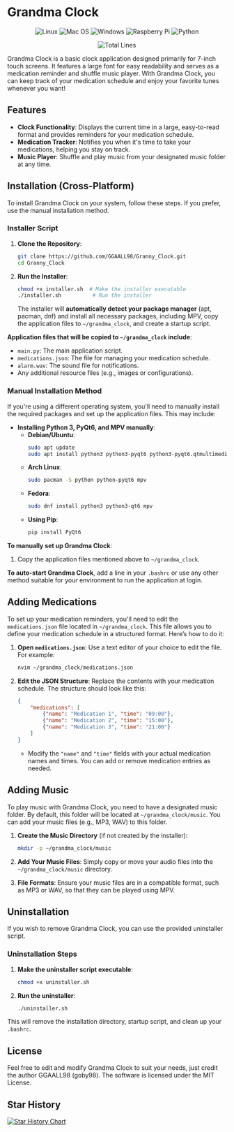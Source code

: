# Grandma Clock

<p align="center">
  <img src="https://img.shields.io/badge/Linux-FCC624?style=for-the-badge&logo=linux&logoColor=black" alt="Linux">
  <img src="https://img.shields.io/badge/mac%20os-000000?style=for-the-badge&logo=apple&logoColor=white" alt="Mac OS">
  <img src="https://img.shields.io/badge/Windows-0078D6?style=for-the-badge&logo=windows&logoColor=white" alt="Windows">
  <img src="https://img.shields.io/badge/Raspberry%20Pi-A22846?style=for-the-badge&logo=Raspberry%20Pi&logoColor=white" alt="Raspberry Pi">
  <img src="https://img.shields.io/badge/Python-FFD43B?style=for-the-badge&logo=python&logoColor=blue" alt="Python">
</p>

<p align="center">
    <img src="https://tokei.rs/b1/github/GGAALL98/Camera_OSD" alt="Total Lines">
</p>

Grandma Clock is a basic clock application designed primarily for 7-inch touch screens. It features a large font for easy readability and serves as a medication reminder and shuffle music player. With Grandma Clock, you can keep track of your medication schedule and enjoy your favorite tunes whenever you want!

## Features
- **Clock Functionality**: Displays the current time in a large, easy-to-read format and provides reminders for your medication schedule.
- **Medication Tracker**: Notifies you when it's time to take your medications, helping you stay on track.
- **Music Player**: Shuffle and play music from your designated music folder at any time.

## Installation (Cross-Platform)

To install Grandma Clock on your system, follow these steps. If you prefer, use the manual installation method.

### Installer Script

1. **Clone the Repository**:
   ```bash
   git clone https://github.com/GGAALL98/Granny_Clock.git
   cd Granny_Clock
   ```

2. **Run the Installer**:
   ```bash
   chmod +x installer.sh  # Make the installer executable
   ./installer.sh          # Run the installer
   ```
   The installer will **automatically detect your package manager** (apt, pacman, dnf) and install all necessary packages, including MPV, copy the application files to `~/grandma_clock`, and create a startup script.

**Application files that will be copied to `~/grandma_clock` include**:
- `main.py`: The main application script.
- `medications.json`: The file for managing your medication schedule.
- `alarm.wav`: The sound file for notifications.
- Any additional resource files (e.g., images or configurations).

### Manual Installation Method

If you're using a different operating system, you'll need to manually install the required packages and set up the application files. This may include:
- **Installing Python 3, PyQt6, and MPV manually**:
    - **Debian/Ubuntu**:
      ```bash
      sudo apt update
      sudo apt install python3 python3-pyqt6 python3-pyqt6.qtmultimedia mpv
      ```
    - **Arch Linux**:
      ```bash
      sudo pacman -S python python-pyqt6 mpv
      ```
    - **Fedora**:
      ```bash
      sudo dnf install python3 python3-qt6 mpv
      ```
    - **Using Pip**:
      ```bash
      pip install PyQt6
      ```

**To manually set up Grandma Clock**:
1. Copy the application files mentioned above to `~/grandma_clock`.

**To auto-start Grandma Clock**, add a line in your `.bashrc` or use any other method suitable for your environment to run the application at login.

## Adding Medications

To set up your medication reminders, you'll need to edit the `medications.json` file located in `~/grandma_clock`. This file allows you to define your medication schedule in a structured format. Here’s how to do it:

1. **Open `medications.json`**: Use a text editor of your choice to edit the file. For example:
   ```bash
   nvim ~/grandma_clock/medications.json
   ```

2. **Edit the JSON Structure**: Replace the contents with your medication schedule. The structure should look like this:
   ```json
   {
       "medications": [
           {"name": "Medication 1", "time": "09:00"},
           {"name": "Medication 2", "time": "15:00"},
           {"name": "Medication 3", "time": "21:00"}
       ]
   }
   ```
   - Modify the `"name"` and `"time"` fields with your actual medication names and times. You can add or remove medication entries as needed.

## Adding Music

To play music with Grandma Clock, you need to have a designated music folder. By default, this folder will be located at `~/grandma_clock/music`. You can add your music files (e.g., MP3, WAV) to this folder. 

1. **Create the Music Directory** (if not created by the installer):
   ```bash
   mkdir -p ~/grandma_clock/music
   ```

2. **Add Your Music Files**: Simply copy or move your audio files into the `~/grandma_clock/music` directory. 

3. **File Formats**: Ensure your music files are in a compatible format, such as MP3 or WAV, so that they can be played using MPV.

## Uninstallation

If you wish to remove Grandma Clock, you can use the provided uninstaller script.

### Uninstallation Steps

1. **Make the uninstaller script executable**:
   ```bash
   chmod +x uninstaller.sh
   ```

2. **Run the uninstaller**:
   ```bash
   ./uninstaller.sh
   ```

This will remove the installation directory, startup script, and clean up your `.bashrc`.

## License

Feel free to edit and modify Grandma Clock to suit your needs, just credit the author GGAALL98 (goby98). The software is licensed under the MIT License.

## Star History

<a href="https://star-history.com/#GGAALL98/Granny_Clock&Timeline">
 <picture>
   <source media="(prefers-color-scheme: dark)" srcset="https://api.star-history.com/svg?repos=GGAALL98/Granny_Clock&type=Timeline&theme=dark" />
   <source media="(prefers-color-scheme: light)" srcset="https://api.star-history.com/svg?repos=GGAALL98/Granny_Clock&type=Timeline" />
   <img alt="Star History Chart" src="https://api.star-history.com/svg?repos=GGAALL98/Granny_Clock&type=Timeline" />
 </picture>
</a>
